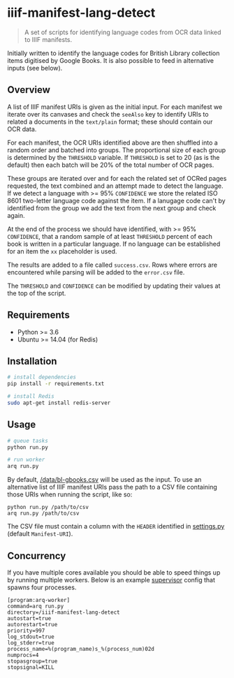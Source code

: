 # iiif-manifest-lang-detect

> A set of scripts for identifying language codes from OCR data linked to IIIF manifests.

Initially written to identify the language codes for British Library
collection items digitised by Google Books. It is also possible to
feed in alternative inputs (see below).

## Overview

A list of IIIF manifest URIs is given as the initial input. For each
manifest we iterate over its canvases and check the `seeAlso` key to identify
URIs to related a documents in the `text/plain` format; these should contain
our OCR data.

For each manifest, the OCR URIs identified above are then shuffled into a
random order and batched into groups. The proportional size of each group is
determined by the `THRESHOLD` variable. If `THRESHOLD` is set to 20 (as is
the default) then each batch will be 20% of the total number of OCR pages.

These groups are iterated over and for each the related set of OCRed pages
requested, the text combined and an attempt made to detect the language. If we
detect a language with >= 95% `CONFIDENCE` we store the related ISO 8601
two-letter language code against the item. If a lanugage code can't by
identified from the group we add the text from the next group and check again.

At the end of the process we should have identified, with >= 95% `CONFIDENCE`,
that a random sample of at least `THRESHOLD` percent of each book is written
in a particular language. If no language can be established for an item the
`xx` placeholder is used.

The results are added to a file called `success.csv`. Rows where errors are
encountered while parsing will be added to the `error.csv` file.

The `THRESHOLD` and `CONFIDENCE` can be modified by updating their values at
the top of the script.

## Requirements

- Python >= 3.6
- Ubuntu >= 14.04 (for Redis)

## Installation

```bash
# install dependencies
pip install -r requirements.txt

# install Redis
sudo apt-get install redis-server
```

## Usage

```bash
# queue tasks
python run.py

# run worker
arq run.py
```

By default, [/data/bl-gbooks.csv](/data/bl-gbooks.csv) will be used as
the input. To use an alternative list of IIIF manifest URIs pass the path
to a CSV file containing those URIs when running the script, like so:

```
python run.py /path/to/csv
arq run.py /path/to/csv
```

The CSV file must contain a column with the `HEADER` identified in
[settings.py](bin/settings.py) (default `Manifest-URI`).

## Concurrency


If you have multiple cores available you should be able to speed things up
by running multiple workers. Below is an example
[supervisor](http://supervisord.org/) config that spawns four processes.

```
[program:arq-worker]
command=arq run.py
directory=/iiif-manifest-lang-detect
autostart=true
autorestart=true
priority=997
log_stdout=true
log_stderr=true
process_name=%(program_name)s_%(process_num)02d
numprocs=4
stopasgroup=true
stopsignal=KILL
```
